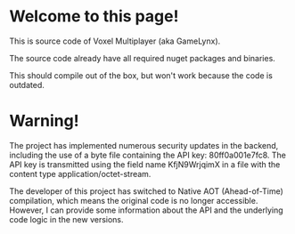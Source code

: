 # Welcome to this page!

This is source code of Voxel Multiplayer (aka GameLynx).

The source code already have all required nuget packages and binaries.

This should compile out of the box, but won't work because the code is outdated.

# Warning!
The project has implemented numerous security updates in the backend, including the use of a byte file containing the API key: 80ff0a001e7fc8. The API key is transmitted using the field name KfjN9WrjqimX in a file with the content type application/octet-stream.

The developer of this project has switched to Native AOT (Ahead-of-Time) compilation, which means the original code is no longer accessible. However, I can provide some information about the API and the underlying code logic in the new versions.

